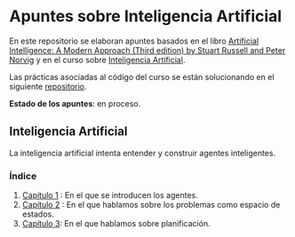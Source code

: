 # Apuntes sobre Inteligencia Artificial

En este repositorio se elaboran apuntes basados en el libro [Artificial Intelligence: A Modern Approach
(Third edition) by Stuart Russell and Peter Norvig](http://aima.cs.berkeley.edu) y en el curso sobre [Inteligencia Artificial](http://www.cs.us.es/cursos/iati/).

Las prácticas asociadas al código del curso se están solucionando en el siguiente [repositorio](https://github.com/EduPH/IA-Practicas).


**Estado de los apuntes**: en proceso. 

## Inteligencia Artificial

La inteligencia artificial intenta entender y construir agentes inteligentes. 

### Índice

1. [Capítulo 1](https://github.com/EduPH/Apuntes-IA/blob/master/Capitulo%201.md) : En el que se introducen los agentes.
2. [Capítulo 2](https://github.com/EduPH/Apuntes-IA/blob/master/Capitulo%202.md) : En el que hablamos sobre los problemas como espacio de estados.
3. [Capítulo
   3](https://github.com/EduPH/Apuntes-IA/blob/master/Capitulo%203.md):
   En el que hablamos sobre planificación. 
